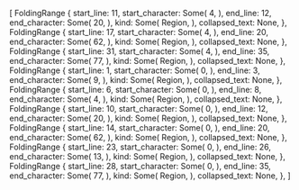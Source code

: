 [
    FoldingRange {
        start_line: 11,
        start_character: Some(
            4,
        ),
        end_line: 12,
        end_character: Some(
            20,
        ),
        kind: Some(
            Region,
        ),
        collapsed_text: None,
    },
    FoldingRange {
        start_line: 17,
        start_character: Some(
            4,
        ),
        end_line: 20,
        end_character: Some(
            62,
        ),
        kind: Some(
            Region,
        ),
        collapsed_text: None,
    },
    FoldingRange {
        start_line: 31,
        start_character: Some(
            4,
        ),
        end_line: 35,
        end_character: Some(
            77,
        ),
        kind: Some(
            Region,
        ),
        collapsed_text: None,
    },
    FoldingRange {
        start_line: 1,
        start_character: Some(
            0,
        ),
        end_line: 3,
        end_character: Some(
            9,
        ),
        kind: Some(
            Region,
        ),
        collapsed_text: None,
    },
    FoldingRange {
        start_line: 6,
        start_character: Some(
            0,
        ),
        end_line: 8,
        end_character: Some(
            4,
        ),
        kind: Some(
            Region,
        ),
        collapsed_text: None,
    },
    FoldingRange {
        start_line: 10,
        start_character: Some(
            0,
        ),
        end_line: 12,
        end_character: Some(
            20,
        ),
        kind: Some(
            Region,
        ),
        collapsed_text: None,
    },
    FoldingRange {
        start_line: 14,
        start_character: Some(
            0,
        ),
        end_line: 20,
        end_character: Some(
            62,
        ),
        kind: Some(
            Region,
        ),
        collapsed_text: None,
    },
    FoldingRange {
        start_line: 23,
        start_character: Some(
            0,
        ),
        end_line: 26,
        end_character: Some(
            13,
        ),
        kind: Some(
            Region,
        ),
        collapsed_text: None,
    },
    FoldingRange {
        start_line: 28,
        start_character: Some(
            0,
        ),
        end_line: 35,
        end_character: Some(
            77,
        ),
        kind: Some(
            Region,
        ),
        collapsed_text: None,
    },
]